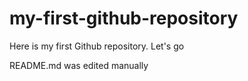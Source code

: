 # my-first-github-repository
Here is my first Github repository. Let's go

README.md was edited manually
